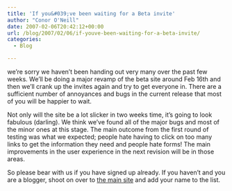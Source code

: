 ```yaml
---
title: 'If you&#039;ve been waiting for a Beta invite'
author: "Conor O'Neill"
date: 2007-02-06T20:42:12+00:00
url: /blog/2007/02/06/if-youve-been-waiting-for-a-beta-invite/
categories:
  - Blog

---
```

we&#8217;re sorry we haven&#8217;t been handing out very many over the past few weeks. We&#8217;ll be doing a major revamp of the beta site around Feb 16th and then we&#8217;ll crank up the invites again and try to get everyone in. There are a sufficient number of annoyances and bugs in the current release that most of you will be happier to wait.

Not only will the site be a lot slicker in two weeks time, it&#8217;s going to look fabulous (darling). We think we&#8217;ve found all of the major bugs and most of the minor ones at this stage. The main outcome from the first round of testing was what we expected; people hate having to click on too many links to get the information they need and people hate forms! The main improvements in the user experience in the next revision will be in those areas.

So please bear with us if you have signed up already. If you haven&#8217;t and you are a blogger, shoot on over to [the main site][1] and add your name to the list.

 [1]: http://www.loudervoice.com/